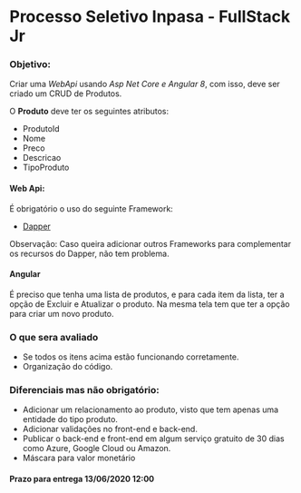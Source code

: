 # Processo Seletivo Inpasa - FullStack Jr

### Objetivo:
Criar uma *WebApi* usando *Asp Net Core e Angular 8*, com isso, deve ser criado um CRUD de Produtos.

O **Produto** deve ter os seguintes atributos:

- ProdutoId
- Nome
- Preco
- Descricao
- TipoProduto

#### Web Api:

É obrigatório o uso do seguinte Framework:

* [Dapper](https://github.com/StackExchange/Dapper)

Observação: Caso queira adicionar outros Frameworks para complementar os recursos do Dapper, não tem problema.

#### Angular

É preciso que tenha uma lista de produtos, e para cada item da lista, ter a opção de Excluir e Atualizar o produto.
Na mesma tela tem que ter a opção para criar um novo produto.

### O que sera avaliado

- Se todos os itens acima estão funcionando corretamente.
- Organização do código.

### Diferenciais mas não obrigatório:

- Adicionar um relacionamento ao produto, visto que tem apenas uma entidade do tipo produto.
- Adicionar validações no front-end e back-end.
- Publicar o back-end e front-end em algum serviço gratuito de 30 dias como Azure, Google Cloud ou Amazon.
- Máscara para valor monetário

#### Prazo para entrega 13/06/2020 12:00
